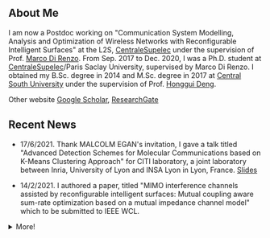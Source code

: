 ## About Me

I am now a Postdoc working on "Communication System Modelling, Analysis and Optimization of Wireless Networks with Reconfigurable Intelligent Surfaces" at the L2S, [CentraleSupelec](https://www.centralesupelec.fr/) under the supervision of Prof. [Marco Di Renzo](https://scholar.google.com/citations?user=5dRt0OoAAAAJ&hl=en). From Sep. 2017 to Dec. 2020, I was a Ph.D. student at [CentraleSupelec](https://www.centralesupelec.fr/)/Paris Saclay University, supervised by Marco Di Renzo. I obtained my B.Sc. degree in 2014 and M.Sc. degree in 2017 at [Central South University](http://en.csu.edu.cn/) under the supervision of Prof. [Honggui Deng](https://www.researchgate.net/profile/Honggui_Deng2).

Other website [Google Scholar](https://scholar.google.com/citations?hl=en&user=-Cgsd5sAAAAJ&view_op=list_works&sortby=pubdate), [ResearchGate](https://www.researchgate.net/profile/Xuewen_Qian2)


## Recent News


- 17/6/2021. Thank MALCOLM EGAN's invitation, I gave a talk titled "Advanced Detection Schemes for Molecular Communications based on K-Means Clustering Approach" for CITI laboratory, a joint laboratory between Inria, University of Lyon and INSA Lyon in Lyon, France. [Slides](./PDF/Presentation/KMeans_MC_qxw.pdf)

- 14/2/2021. I authored a paper, titled "MIMO interference channels assisted by reconfigurable intelligent surfaces: Mutual coupling aware sum-rate optimization based on a mutual impedance channel model" which to be submitted to IEEE WCL.

<details>
  <summary>More!</summary>
  - I start my Postdoc from Jan. 2021.

  - I finished my Ph.D. defense on 16/12/2020. [Slides](./PDF/PHD_defense_slides_qxw.pdf)
  
  - 29/11/2020. I submitted an IEEE WCL paper, titled "Mutual Coupling and Unit Cell Aware Optimization for Reconfigurable Intelligent Surfaces". [PDF](./PDF/Journal/Kmeans_detection.pdf)
  
  - 30/08/2020. I submitted an IEEE Transaction on Communication paper, titled "K-Means Clustering-Aided Non-Coherent Detection for Molecular Communications". [PDF](./PDF/Journal/Mutual_Coupling_and_Unit_Cell_Aware_Optimization_for_Reconfigurable_Intelligent_Surfaces.pdf)

</details>
